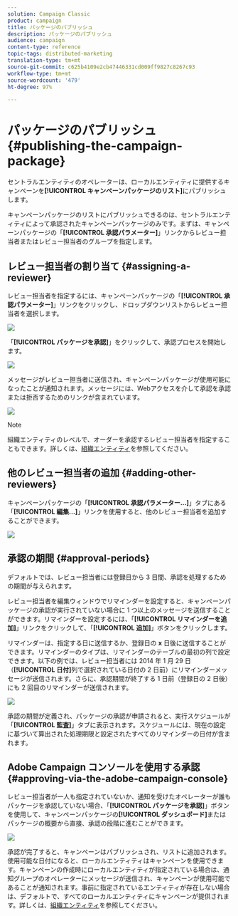 ```yaml
---
solution: Campaign Classic
product: campaign
title: パッケージのパブリッシュ
description: パッケージのパブリッシュ
audience: campaign
content-type: reference
topic-tags: distributed-marketing
translation-type: tm+mt
source-git-commit: c625b4109e2cb47446331cd009ff9827c8267c93
workflow-type: tm+mt
source-wordcount: '479'
ht-degree: 97%

---
```



# パッケージのパブリッシュ{#publishing-the-campaign-package}

セントラルエンティティのオペレーターは、ローカルエンティティに提供するキャンペーンを&#x200B;**[!UICONTROL キャンペーンパッケージのリスト]**&#x200B;にパブリッシュします。

キャンペーンパッケージのリストにパブリッシュできるのは、セントラルエンティティによって承認されたキャンペーンパッケージのみです。まずは、キャンペーンパッケージの「**[!UICONTROL 承認パラメーター]**」リンクからレビュー担当者またはレビュー担当者のグループを指定します。

## レビュー担当者の割り当て {#assigning-a-reviewer}

レビュー担当者を指定するには、キャンペーンパッケージの「**[!UICONTROL 承認パラメーター]**」リンクをクリックし、ドロップダウンリストからレビュー担当者を選択します。

![](assets/s_advuser_mkg_dist_define_valid.png)

「**[!UICONTROL パッケージを承認]**」をクリックして、承認プロセスを開始します。

![](assets/s_advuser_mkg_dist_valid_process.png)

メッセージがレビュー担当者に送信され、キャンペーンパッケージが使用可能になったことが通知されます。メッセージには、Webアクセスを介して承認を承認または拒否するためのリンクが含まれています。

![](assets/s_advuser_mkg_dist_valid_process1.png)

>[!NOTE]
>
>組織エンティティのレベルで、オーダーを承認するレビュー担当者を指定することもできます。詳しくは、[組織エンティティ](../../campaign/using/about-distributed-marketing.md#organizational-entities)を参照してください。

## 他のレビュー担当者の追加 {#adding-other-reviewers}

キャンペーンパッケージの「**[!UICONTROL 承認パラメーター...]**」タブにある「**[!UICONTROL 編集...]**」リンクを使用すると、他のレビュー担当者を追加することができます。

![](assets/s_advuser_mkg_dist_select_op_valid.png)

## 承認の期間 {#approval-periods}

デフォルトでは、レビュー担当者には登録日から 3 日間、承認を処理するための期間が与えられます。

レビュー担当者を編集ウィンドウでリマインダーを設定すると、キャンペーンパッケージの承認が実行されていない場合に 1 つ以上のメッセージを送信することができます。リマインダーを設定するには、「**[!UICONTROL リマインダーを追加]**」リンクをクリックして、「**[!UICONTROL 追加]**」ボタンをクリックします。

リマインダーは、指定する日に送信するか、登録日の **x** 日後に送信することができます。リマインダーのタイプは、リマインダーのテーブルの最初の列で設定できます。以下の例では、レビュー担当者には 2014 年 1 月 29 日（**[!UICONTROL 日付]**&#x200B;列で選択されている日付の 2 日前）にリマインダーメッセージが送信されます。さらに、承認期間が終了する 1 日前（登録日の 2 日後）にも 2 回目のリマインダーが送信されます。

![](assets/s_advuser_mkg_dist_reminder_planning.png)

承認の期間が定義され、パッケージの承認が申請されると、実行スケジュールが「**[!UICONTROL 監査]**」タブに表示されます。スケジュールには、現在の設定に基づいて算出された処理期限と設定されたすべてのリマインダーの日付が含まれます。

## Adobe Campaign コンソールを使用する承認 {#approving-via-the-adobe-campaign-console}

レビュー担当者が一人も指定されていないか、通知を受けたオペレーターが誰もパッケージを承認していない場合、「**[!UICONTROL パッケージを承認]**」ボタンを使用して、キャンペーンパッケージの&#x200B;**[!UICONTROL ダッシュボード]**&#x200B;またはパッケージの概要から直接、承認の段階に進むことができます。

![](assets/s_advuser_mkg_dist_valid_button.png)

承認が完了すると、キャンペーンはパブリッシュされ、リストに追加されます。使用可能な日付になると、ローカルエンティティはキャンペーンを使用できます。キャンペーンの作成時にローカルエンティティが指定されている場合は、通知グループのオペレーターにメッセージが送信され、キャンペーンが使用可能であることが通知されます。事前に指定されているエンティティが存在しない場合は、デフォルトで、すべてのローカルエンティティにキャンペーンが提供されます。詳しくは、[組織エンティティ](../../campaign/using/about-distributed-marketing.md#organizational-entities)を参照してください。
